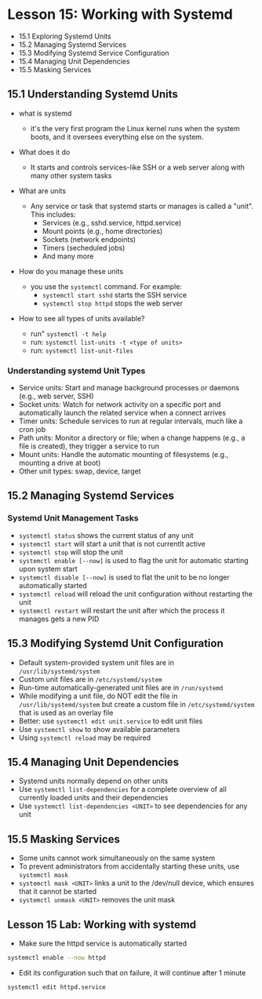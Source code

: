 # Lesson 15: Working with Systemd
- 15.1 Exploring Systemd Units
- 15.2 Managing Systemd Services
- 15.3 Modifying Systemd Service Configuration
- 15.4 Managing Unit Dependencies
- 15.5 Masking Services

## 15.1 Understanding Systemd Units
- what is systemd
    - it's the very first program the Linux kernel runs when the system boots, and it oversees everything else on the system.
- What does it do
    - It starts and controls services-like SSH or a web server along with many other system tasks
- What are units
    - Any service or task that systemd starts or manages is called a "unit". This includes:
        - Services (e.g., sshd.service, httpd.service)
        - Mount points (e.g., home directories)
        - Sockets (network endpoints)
        - Timers (secheduled jobs)
        - And many more
- How do you manage these units
    - you use the `systemctl` command. For example:
        - `systemctl start sshd` starts the SSH service
        - `systemctl stop httpd` stops the web server

- How to see all types of units available?
    - run" `systemctl -t help`
    - run: `systemctl list-units -t <type of units>` 
    - run: `systemctl list-unit-files`

### Understanding systemd Unit Types
- Service units: Start and manage background processes or daemons (e.g., web server, SSH)
- Socket units: Watch for network activity on a specific port and automatically launch the related service when a connect arrives
- Timer units: Schedule services to run at regular intervals, much like a cron job
- Path units: Monitor a directory or file; when a change happens (e.g., a file is created), they trigger a service to run
- Mount units: Handle the automatic mounting of filesystems (e.g., mounting a drive at boot)
- Other unit types: swap, device, target

## 15.2 Managing Systemd Services
### Systemd Unit Management Tasks
- `systemctl status` shows the current status of any unit
- `systemctl start` will start a unit that is not currentlt active
- `systemctl stop` will stop the unit
- `systemctl enable [--now]` is used to flag the unit for automatic starting upon system start
- `systemctl disable [--now]` is used to flat the unit to be no longer automatically started
- `systemctl reload` will reload the unit configuration without restarting the unit
- `systemctl restart` will restart the unit after which the process it manages gets a new PID

## 15.3 Modifying Systemd Unit Configuration
- Default system-provided system unit files are in `/usr/lib/systemd/system`
- Custom unit files are in `/etc/systemd/system`
- Run-time automatically-generated unit files are in `/run/systemd`
- While modifying a unit file, do NOT edit the file in `/usr/lib/systemd/system` but create a custom file in `/etc/systemd/system` that is used as an overlay file
- Better: use `systemctl edit unit.service` to edit unit files
- Use `systemctl show` to show available parameters
- Using `systemctl reload` may be required

## 15.4 Managing Unit Dependencies
- Systemd units normally depend on other units
- Use `systemctl list-dependencies` for a complete overview of all currently loaded units and their dependencies
- Use `systemctl list-dependencies <UNIT>` to see dependencies for any unit

## 15.5 Masking Services
- Some units cannot work simultaneously on the same system
- To prevent administrators from accidentally starting these units, use `systemctl mask`
- `systemctl mask <UNIT>` links a unit to the /dev/null device, which ensures that it cannot be started
- `systemctl unmask <UNIT>` removes the unit mask

## Lesson 15 Lab: Working with systemd
- Make sure the httpd service is automatically started
```bash
systemctl enable --now httpd
```
- Edit its configuration such that on failure, it will continue after 1 minute
```bash
systemctl edit httpd.service
```